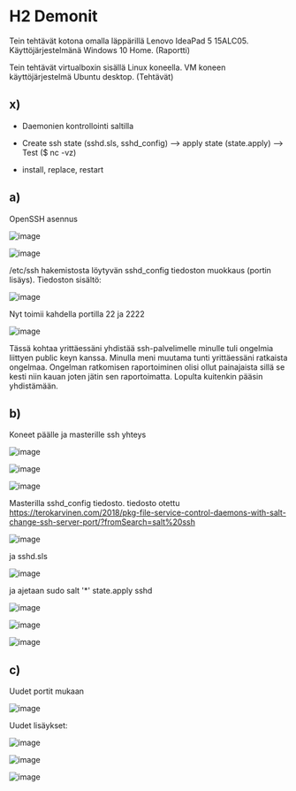 # H2 Demonit

Tein tehtävät kotona omalla läppärillä Lenovo IdeaPad 5 15ALC05. Käyttöjärjestelmänä Windows 10 Home. (Raportti)

Tein tehtävät virtualboxin sisällä Linux koneella. VM koneen käyttöjärjestelmä Ubuntu desktop. (Tehtävät)

## x)

- Daemonien kontrollointi saltilla

- Create ssh state (sshd.sls, sshd_config)   -->  apply state (state.apply)  -->  Test ($ nc -vz)

- install, replace, restart


## a)

OpenSSH asennus

![image](https://user-images.githubusercontent.com/130304789/234930711-cab268ef-6407-4d41-ae7c-bb41b942b3f8.png)

![image](https://user-images.githubusercontent.com/130304789/234930813-4a61ca8c-5109-47c5-aeb8-e61ceffa3b12.png)


/etc/ssh hakemistosta löytyvän sshd_config tiedoston muokkaus (portin lisäys).
Tiedoston sisältö:

![image](https://user-images.githubusercontent.com/130304789/234946765-b1e65890-40aa-4ed5-a4d8-6d397e5b306f.png)

Nyt toimii kahdella portilla 22 ja 2222

![image](https://user-images.githubusercontent.com/130304789/235530409-8456b7c2-1532-454b-85c0-1576f1121731.png)

Tässä kohtaa yrittäessäni yhdistää ssh-palvelimelle minulle tuli ongelmia liittyen public keyn kanssa. Minulla meni muutama tunti yrittäessäni ratkaista ongelmaa. Ongelman ratkomisen raportoiminen olisi ollut painajaista sillä se kesti niin kauan joten jätin sen raportoimatta. Lopulta kuitenkin pääsin yhdistämään. 


## b)

Koneet päälle ja masterille ssh yhteys

![image](https://user-images.githubusercontent.com/130304789/234932678-95ced5c6-659e-4882-9f84-3101b40052ce.png)

![image](https://user-images.githubusercontent.com/130304789/234932839-ac0ca1fe-0a47-48f3-a223-f7a89bf02889.png)



![image](https://user-images.githubusercontent.com/130304789/235554131-0315b6c7-1a53-4f25-9906-698eaf577a6e.png)

Masterilla sshd_config tiedosto. tiedosto otettu https://terokarvinen.com/2018/pkg-file-service-control-daemons-with-salt-change-ssh-server-port/?fromSearch=salt%20ssh

![image](https://user-images.githubusercontent.com/130304789/236050327-7a44a7df-c005-4505-b0e1-a687a3add7d1.png)

ja sshd.sls

![image](https://user-images.githubusercontent.com/130304789/236089137-f67a076a-8ea3-4d68-af3f-ecea9bbfbe10.png)

ja ajetaan sudo salt '*' state.apply sshd

![image](https://user-images.githubusercontent.com/130304789/236089369-8d727f0f-56f5-49d7-b893-2f02003481e1.png)


![image](https://user-images.githubusercontent.com/130304789/236089570-4ef7c4b4-949e-43b7-8cae-7f6ab9f05db9.png)


![image](https://user-images.githubusercontent.com/130304789/236089666-4f098cde-50c2-47f4-be6e-d4b1520cfdec.png)


## c) 

Uudet portit mukaan 

![image](https://user-images.githubusercontent.com/130304789/236090554-6b90d0d7-47e4-4e31-be81-6751ca41e7bd.png)

Uudet lisäykset:

![image](https://user-images.githubusercontent.com/130304789/236090793-999a8589-e470-4b91-b46c-0afed8b3dde7.png)


![image](https://user-images.githubusercontent.com/130304789/236090840-6e07cee5-6799-4867-8ace-b89954f59059.png)


![image](https://user-images.githubusercontent.com/130304789/236091055-60518d83-bca5-4266-9f8d-b17e3d9308b6.png)



